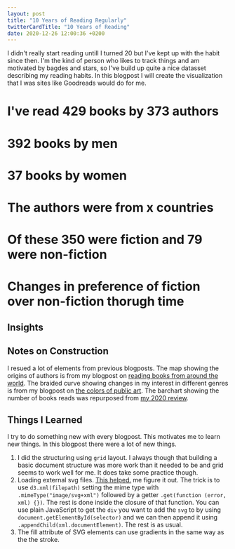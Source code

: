 ```yaml
---
layout: post
title: "10 Years of Reading Regularly"
twitterCardTitle: "10 Years of Reading"
date: 2020-12-26 12:00:36 +0200
---
```


I didn't really start reading untill I turned 20 but I've kept up with the habit since then. I'm the kind of person who likes to track things and am motivated by bagdes and stars, so I've build up quite a nice datasset describing my reading habits. In this blogpost I will create the visualization that I was sites like Goodreads would do for me.

<div class='grid'>
    <div class='item'>
        <h1>I've read <span class="highlight">429</span> books by <span class="highlight">373</span> authors</h1>
    </div>
    <div class='item'>
        <div id='male'></div>
        <div><h1><span class='highlight'>392</span> books by men</h1></div>
        <div id='female'></div>
        <div><h1><span class='highlight'>37</span> books by women</h1></div>
    </div>
    <div class='item featured'>
        <h1 id="vizTitle">The authors were from <span class="highlight" id='authorCountry'>x</span> countries</h1>
        <div class="svg-container" id='places-ive-read'></div>
    </div>
    <div class='item'>
        <h1>Of these <span class="highlight">350</span> were fiction and <span class="highlight">79</span> were non-fiction</h1>
    </div>
    <div class='item'>
        <h1>Changes in preference of <span class='highlight'>fiction</span> over non-fiction thorugh time</h1>
        <div id='genreTimeline'></div>
    </div>
    <div class='item'>
        <div id='barChart'></div>
    </div>
</div>

## Insights

## Notes on Construction
I resued a lot of elements from previous blogposts. The map showing the origins of authors is from my blogpost on [reading books from around the world](/2020/07/22/places-ive-read.html). The braided curve showing changes in my interest in different genres is from my blogpost on [the colors of public art](/2020/12/18/colors-of-public-art.html). The barchart showing the number of books reads was repurposed from [my 2020 review](/2020/12/11/2020-in-review.html).

## Things I Learned
I try to do something new with every blogpost. This motivates me to learn new things. In this blogpost there were a lot of new things.

1. I did the structuring using `grid` layout. I always though that building a basic document structure was more work than it needed to be and grid seems to work well for me. It does take some practice though.
1. Loading external svg files. [This helped.](https://bl.ocks.org/mbostock/1014829) me figure it out. The trick is to use `d3.xml(filepath)` setting the mime type with `.mimeType("image/svg+xml")` followed by a getter `.get(function (error, xml) {})`. The rest is done inside the closure of that function. You can use plain JavaScript to get the `div` you want to add the `svg` to by using `document.getElementById(selector)` and we can then append it using `.appendChild(xml.documentElement)`. The rest is as usual.
1. The fill attribute of SVG elements can use gradients in the same way as the the stroke.

<link rel="stylesheet" href="/css/ten-years-of-reading-regularly.css">
<script type='text/javascript'  src='/js/ten-years-of-reading-regularly/author-map.js'></script>
<script type='text/javascript'  src='/js/ten-years-of-reading-regularly/author-genders.js'></script>
<script type='text/javascript'  src='/js/ten-years-of-reading-regularly/genre-timeline.js'></script>
<script type='text/javascript'  src='/js/ten-years-of-reading-regularly/books-bar.js'></script>
